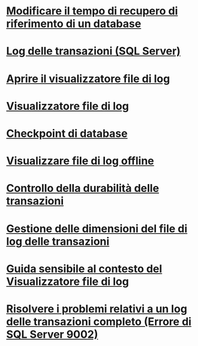 # [Modificare il tempo di recupero di riferimento di un database](change-the-target-recovery-time-of-a-database-sql-server.md)
# [Log delle transazioni (SQL Server)](the-transaction-log-sql-server.md)
# [Aprire il visualizzatore file di log](open-log-file-viewer.md)
# [Visualizzatore file di log](log-file-viewer.md)
# [Checkpoint di database](database-checkpoints-sql-server.md)
# [Visualizzare file di log offline](view-offline-log-files.md)
# [Controllo della durabilità delle transazioni](control-transaction-durability.md)
# [Gestione delle dimensioni del file di log delle transazioni](manage-the-size-of-the-transaction-log-file.md)
# [Guida sensibile al contesto del Visualizzatore file di log](log-file-viewer-f1-help.md)
# [Risolvere i problemi relativi a un log delle transazioni completo (Errore di SQL Server 9002)](troubleshoot-a-full-transaction-log-sql-server-error-9002.md)
